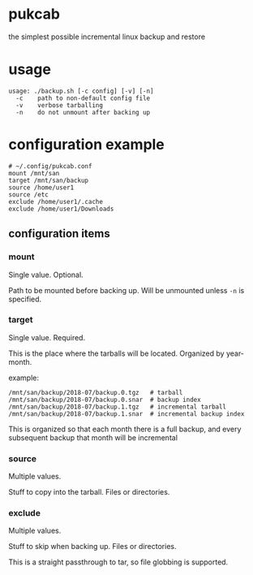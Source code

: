 # pukcab

the simplest possible incremental linux backup and restore

# usage

    usage: ./backup.sh [-c config] [-v] [-n]
      -c    path to non-default config file
      -v    verbose tarballing
      -n    do not unmount after backing up


# configuration example


    # ~/.config/pukcab.conf
    mount /mnt/san
    target /mnt/san/backup
    source /home/user1
    source /etc
    exclude /home/user1/.cache
    exclude /home/user1/Downloads

## configuration items

### mount

Single value. Optional.

Path to be mounted before backing up.  Will be unmounted unless `-n` is specified.

### target

Single value. Required.

This is the place where the tarballs will be located.  Organized by year-month.

example:

    /mnt/san/backup/2018-07/backup.0.tgz   # tarball
    /mnt/san/backup/2018-07/backup.0.snar  # backup index
    /mnt/san/backup/2018-07/backup.1.tgz   # incremental tarball
    /mnt/san/backup/2018-07/backup.1.snar  # incremental backup index


This is organized so that each month there is a full backup, and every subsequent backup that month will be incremental


### source

Multiple values.

Stuff to copy into the tarball.  Files or directories.


### exclude

Multiple values.

Stuff to skip when backing up.  Files or directories.

This is a straight passthrough to tar, so file globbing is supported.

